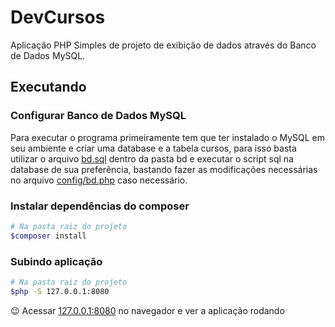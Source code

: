 # DevCursos

Aplicação PHP Simples de projeto de exibição de dados através do Banco de Dados MySQL.

## Executando

### Configurar Banco de Dados MySQL

Para executar o programa primeiramente tem que ter instalado o MySQL em seu ambiente e 
criar uma database e a tabela cursos, para isso basta utilizar o arquivo [bd.sql](bd/bd.sql) 
dentro da pasta bd e executar o script sql na database de sua preferência, 
bastando fazer as modificações necessárias no arquivo [config/bd.php](config/bd.php) caso necessário.

### Instalar dependências do composer

```bash
# Na pasta raiz do projeto
$composer install
```

### Subindo aplicação

```bash
# Na pasta raiz do projeto
$php -S 127.0.0.1:8080
```

:wink: Acessar [127.0.0.1:8080](127.0.0.1:8080) no navegador e ver a aplicação rodando 




